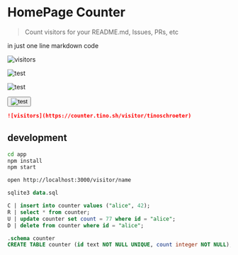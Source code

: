 # HomePage Counter

> Count visitors for your README.md, Issues, PRs, etc

in just one line markdown code

![visitors](https://counter.tino.sh/visitor/tinoschroeter)

![test](https://test.tino.sh)

<img src="https://test.tino.sh" alt="test">

<button type="submit"><img src="https://test.tino.sh" alt="test"></button>

```md
![visitors](https://counter.tino.sh/visitor/tinoschroeter)
```

## development

```bash
cd app
npm install
npm start

open http://localhost:3000/visitor/name
```

```sql
sqlite3 data.sql

C | insert into counter values ("alice", 42);
R | select * from counter;
U | update counter set count = 77 where id = "alice";
D | delete from counter where id = "alice";
```

```sql
.schema counter
CREATE TABLE counter (id text NOT NULL UNIQUE, count integer NOT NULL);
```

